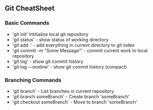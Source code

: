 ## Git CheatSheet

### Basic Commands
* 'git init' Intitialize local git repository
* 'git status' - show status of working directory
* 'git add .' - add everything in current directory to git index
* 'git commit -m "Some Message"' - commit current work to local repository
* 'git log' - show git commit history
* 'git log --oneline' - show git commit history (compact)


### Branching Commands
* 'git branch' - List branches in current repository
* 'git branch someBranch' - Create branch 'someBranch'
* 'git checkout someBranch' - Move to branch 'someBranch'
